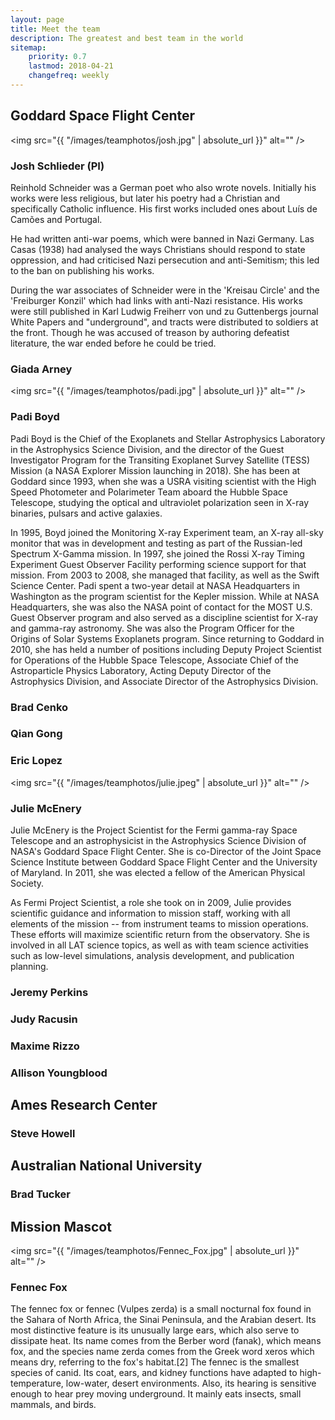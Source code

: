 ```yaml
---
layout: page
title: Meet the team
description: The greatest and best team in the world
sitemap:
    priority: 0.7
    lastmod: 2018-04-21
    changefreq: weekly
---
```

## Goddard Space Flight Center

<span class="image right"><img src="{{ "/images/teamphotos/josh.jpg" | absolute_url }}" alt="" /></span>
### Josh Schlieder (PI)
Reinhold Schneider was a German poet who also wrote novels. Initially his works were less religious, but later his poetry had a Christian and specifically Catholic influence. His first works included ones about Luís de Camões and Portugal.

He had written anti-war poems, which were banned in Nazi Germany. Las Casas (1938) had analysed the ways Christians should respond to state oppression, and had criticised Nazi persecution and anti-Semitism; this led to the ban on publishing his works.

During the war associates of Schneider were in the 'Kreisau Circle' and the 'Freiburger Konzil' which had links with anti-Nazi resistance. His works were still published in Karl Ludwig Freiherr von und zu Guttenbergs journal White Papers and "underground", and tracts were distributed to soldiers at the front. Though he was accused of treason by authoring defeatist literature, the war ended before he could be tried.

### Giada Arney

<span class="image right"><img src="{{ "/images/teamphotos/padi.jpg" | absolute_url }}" alt="" /></span>
### Padi Boyd
Padi Boyd is the Chief of the Exoplanets and Stellar Astrophysics Laboratory in the Astrophysics Science Division, and the director of the Guest Investigator Program for the Transiting Exoplanet Survey Satellite (TESS) Mission (a NASA Explorer Mission launching in 2018). She has been at Goddard since 1993, when she was a USRA visiting scientist with the High Speed Photometer and Polarimeter Team aboard the Hubble Space Telescope, studying the optical and ultraviolet polarization seen in X-ray binaries, pulsars and active galaxies.

In 1995, Boyd joined the Monitoring X-ray Experiment team, an X-ray all-sky monitor that was in development and testing as part of the Russian-led Spectrum X-Gamma mission. In 1997, she joined the Rossi X-ray Timing Experiment Guest Observer Facility performing science support for that mission. From 2003 to 2008, she managed that facility, as well as the Swift Science Center. Padi spent a two-year detail at NASA Headquarters in Washington as the program scientist for the Kepler mission. While at NASA Headquarters, she was also the NASA point of contact for the MOST U.S. Guest Observer program and also served as a discipline scientist for X-ray and gamma-ray astronomy. She was also the Program Officer for the Origins of Solar Systems Exoplanets program. Since returning to Goddard in 2010, she has held a number of positions including Deputy Project Scientist for Operations of the Hubble Space Telescope, Associate Chief of the Astroparticle Physics Laboratory, Acting Deputy Director of the Astrophysics Division, and Associate Director of the Astrophysics Division.

### Brad Cenko

### Qian Gong

### Eric Lopez

<span class="image right"><img src="{{ "/images/teamphotos/julie.jpeg" | absolute_url }}" alt="" /></span>
### Julie McEnery
​Julie McEnery is the Project Scientist for the Fermi gamma-ray Space Telescope and an astrophysicist in the Astrophysics Science Division of NASA's Goddard Space Flight Center. She is co-Director of the Joint Space Science Institute between Goddard Space Flight Center and the University of Maryland. In 2011, she was elected a fellow of the American Physical Society.

As Fermi Project Scientist, a role she took on in 2009, Julie provides scientific guidance and information to mission staff, working with all elements of the mission -- from instrument teams to mission operations. These efforts will maximize scientific return from the observatory. She is involved in all LAT science topics, as well as with team science activities such as low-level simulations, analysis development, and publication planning.

### Jeremy Perkins

### Judy Racusin

### Maxime Rizzo

### Allison Youngblood



## Ames Research Center
### Steve Howell


## Australian National University
### Brad Tucker


## Mission Mascot
<span class="image left"><img src="{{ "/images/teamphotos/Fennec_Fox.jpg" | absolute_url }}" alt="" /></span>
### Fennec Fox 
The fennec fox or fennec (Vulpes zerda) is a small nocturnal fox found in the Sahara of North Africa, the Sinai Peninsula, and the Arabian desert. Its most distinctive feature is its unusually large ears, which also serve to dissipate heat. Its name comes from the Berber word (fanak), which means fox, and the species name zerda comes from the Greek word xeros which means dry, referring to the fox's habitat.[2] The fennec is the smallest species of canid. Its coat, ears, and kidney functions have adapted to high-temperature, low-water, desert environments. Also, its hearing is sensitive enough to hear prey moving underground. It mainly eats insects, small mammals, and birds.

<!-- <span class="image left"><img src="{{ "/images/pic05.jpg" | absolute_url }}" alt="" /></span>
### Deputy Principal Investigator -->

